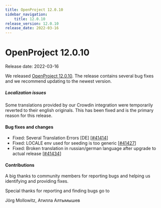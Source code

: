 ```yaml
---
title: OpenProject 12.0.10
sidebar_navigation:
    title: 12.0.10
release_version: 12.0.10
release_date: 2022-03-16
---
```


# OpenProject 12.0.10

Release date: 2022-03-16

We released [OpenProject 12.0.10](https://community.openproject.org/versions/1512).
The release contains several bug fixes and we recommend updating to the newest version.

##### Localization issues

Some translations provided by our Crowdin integration were temporarily reverted to their english originals.
This has been fixed and is the primary reason for this release.

<!--more-->
#### Bug fixes and changes

- Fixed: Several Translation Errors [DE] \[[#41414](https://community.openproject.org/wp/41414)\]
- Fixed: LOCALE env used for seeding is too generic \[[#41427](https://community.openproject.org/wp/41427)\]
- Fixed: Broken translation in russian/german language after upgrade to actual release \[[#41434](https://community.openproject.org/wp/41434)\]

#### Contributions
A big thanks to community members for reporting bugs and helping us identifying and providing fixes.

Special thanks for reporting and finding bugs go to

Jörg Mollowitz, Атилла Алтымышев
